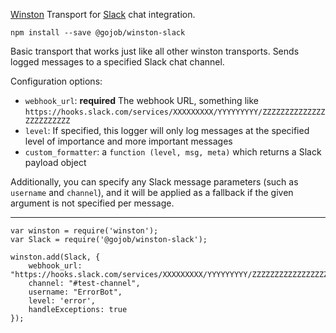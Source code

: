 [Winston](https://github.com/winstonjs/winston) Transport for
[Slack](https://slack.com/) chat integration.

    npm install --save @gojob/winston-slack

Basic transport that works just like all other winston transports. Sends logged
messages to a specified Slack chat channel.

Configuration options:

 * `webhook_url`: **required** The webhook URL, something like
   `https://hooks.slack.com/services/XXXXXXXXX/YYYYYYYYY/ZZZZZZZZZZZZZZZZZZZZZZZZ`
 * `level`: If specified, this logger will only log messages at the specified
   level of importance and more important messages
 * `custom_formatter`: a `function (level, msg, meta)` which returns a Slack
   payload object

Additionally, you can specify any Slack message parameters (such as `username`
and `channel`), and it will be applied as a fallback if the given argument is
not specified per message.

---

    var winston = require('winston');
    var Slack = require('@gojob/winston-slack');

    winston.add(Slack, {
        webhook_url: "https://hooks.slack.com/services/XXXXXXXXX/YYYYYYYYY/ZZZZZZZZZZZZZZZZZZZZZZZZ",
        channel: "#test-channel",
        username: "ErrorBot",
        level: 'error',
        handleExceptions: true
    });
